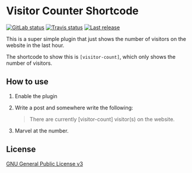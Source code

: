 # Visitor Counter Shortcode

[![GitLab status](https://gitlab.com/roelofr/wp-visitor-counter/badges/master/pipeline.svg)](https://gitlab.com/roelofr/wp-visitor-counter/commits/master)
[![Travis status](https://img.shields.io/travis/roelofr/wp-visitor-counter/master.svg)](https://travis-ci.org/roelofr/wp-visitor-counter)
[![Last release](https://img.shields.io/github/release/roelofr/wp-visitor-counter.svg)](https://github.com/roelofr/wp-visitor-counter/releases)

This is a super simple plugin that just shows the number of visitors on the website in the last hour.

The shortcode to show this is `[visitor-count]`, which only shows the number of visitors.

## How to use

1. Enable the plugin
2. Write a post and somewhere write the following:

    > There are currently [visitor-count] visitor(s) on the website.

3. Marvel at the number.

## License

[GNU General Public License v3](LICENSE.md)
